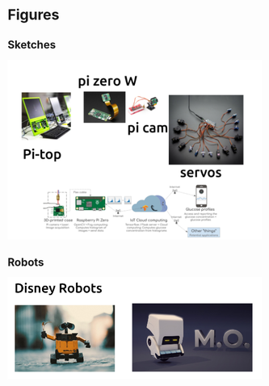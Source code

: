 # Figures

## Sketches
![fig](sketches/versions/drawing-v00.png)

## Robots
![fig](robots/versions/drawing-v00.png)